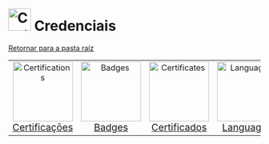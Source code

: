 <!-- # Credenciais -->
# <img src="https://raw.githubusercontent.com/Tarikul-Islam-Anik/Animated-Fluent-Emojis/master/Emojis/Objects/Receipt.png" alt="Certification" width="45px"> Credenciais
[Retornar para a pasta raíz](../)

<table align="center" width="100%" style="border: 0px solid transparent;">
  <tr style="border: none; width: 100%;">
    <td align="center" style="border: none;">
      <a href="./certifications/">
        <img src="https://raw.githubusercontent.com/Tarikul-Islam-Anik/Animated-Fluent-Emojis/master/Emojis/Activities/Trophy.png" alt="Certifications" width="120px">
        <br><span style="font-size: 1.2em;">Certificações<br></span>
      </a>
    </td>
    <td align="center" style="border: none;">
      <a href="./badges/">
        <img src="https://raw.githubusercontent.com/Tarikul-Islam-Anik/Animated-Fluent-Emojis/master/Emojis/Activities/Military%20Medal.png" alt="Badges" width="120px">
        <br><span style="font-size: 1.2em;">Badges<br></span>
      </a>
    </td>
    <td align="center" style="border: none;">
      <a href="./certificates/">
        <img src="https://raw.githubusercontent.com/Tarikul-Islam-Anik/Animated-Fluent-Emojis/master/Emojis/Objects/Scroll.png" alt="Certificates" width="120px">
        <br><span style="font-size: 1.2em;">Certificados<br></span>
      </a>
    </td>
    <td align="center" style="border: none;">
      <a href="./languages/">
        <img src="https://raw.githubusercontent.com/Tarikul-Islam-Anik/Animated-Fluent-Emojis/master/Emojis/Travel%20and%20places/Globe%20Showing%20Americas.png" alt="Languages" width="120px">
        <br><span style="font-size: 1.2em;">Languages<br></span>
      </a>
    </td>
  </tr>
</table>